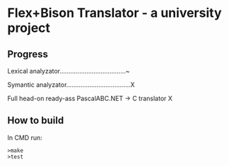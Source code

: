 # Flex+Bison Translator - a university project
## Progress
Lexical analyzator.....................................~

Symantic analyzator....................................X

Full head-on ready-ass PascalABC.NET -> C translator  X

## How to build
In CMD run:

```
>make
>test
```
